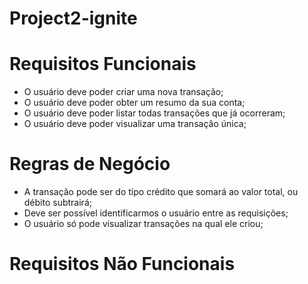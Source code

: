 # Project2-ignite

# Requisitos Funcionais

- O usuário deve poder criar uma nova transação;
- O usuário deve poder obter um resumo da sua conta;
- O usuário deve poder listar todas transações que já ocorreram;
- O usuário deve poder visualizar uma transação única;


# Regras de Negócio

- A transação pode ser do tipo crédito que somará ao valor total, ou débito subtrairá;
- Deve ser possível identificarmos o usuário entre as requisições;
- O usuário só pode visualizar transações na qual ele criou;


# Requisitos Não Funcionais